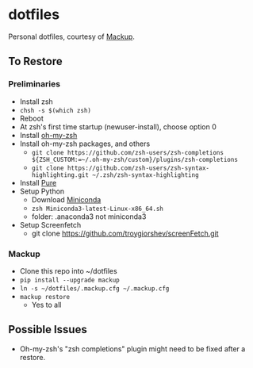 # dotfiles
Personal dotfiles, courtesy of [Mackup](https://github.com/lra/mackup).

## To Restore

### Preliminaries

* Install zsh
* `chsh -s $(which zsh)`
* Reboot
* At zsh's first time startup (newuser-install), choose option 0
* Install [oh-my-zsh](https://github.com/ohmyzsh/ohmyzsh)
* Install oh-my-zsh packages, and others
  * `git clone https://github.com/zsh-users/zsh-completions ${ZSH_CUSTOM:=~/.oh-my-zsh/custom}/plugins/zsh-completions`
  * `git clone https://github.com/zsh-users/zsh-syntax-highlighting.git ~/.zsh/zsh-syntax-highlighting`
* Install [Pure](https://github.com/sindresorhus/pure)
* Setup Python
  * Download [Miniconda](https://docs.conda.io/en/latest/miniconda.html#linux-installers)
  * `zsh Miniconda3-latest-Linux-x86_64.sh`
  * folder: .anaconda3 not miniconda3
* Setup Screenfetch
  * git clone https://github.com/troygiorshev/screenFetch.git 

### Mackup

* Clone this repo into ~/dotfiles
* `pip install --upgrade mackup`
* `ln -s ~/dotfiles/.mackup.cfg ~/.mackup.cfg`
* `mackup restore`
  * Yes to all

## Possible Issues

* Oh-my-zsh's "zsh completions" plugin might need to be fixed after a restore.
